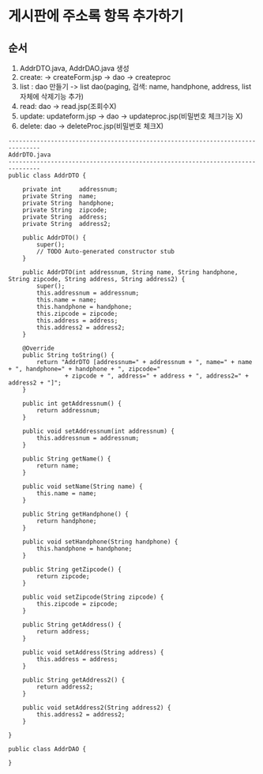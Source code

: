 # 게시판에 주소록 항목 추가하기

## 순서

1. AddrDTO.java, AddrDAO.java 생성 
2. create: -> createForm.jsp -> dao -> createproc
3. list : dao 만들기 -> list dao(paging, 검색: name, handphone, address, list 자체에 삭제기능 추가)
4. read: dao -> read.jsp(조회수X)
5. update: updateform.jsp -> dao -> updateproc.jsp(비밀번호 체크기능 X)
5. delete: dao -> deleteProc.jsp(비밀번호 체크X)



```
-------------------------------------------------------------------------------
AddrDTO.java
-------------------------------------------------------------------------------
public class AddrDTO {

	private int     addressnum;
	private String  name;
	private String  handphone;
	private String  zipcode;
	private String  address;
	private String  address2;
	
	public AddrDTO() {
		super();
		// TODO Auto-generated constructor stub
	}

	public AddrDTO(int addressnum, String name, String handphone, String zipcode, String address, String address2) {
		super();
		this.addressnum = addressnum;
		this.name = name;
		this.handphone = handphone;
		this.zipcode = zipcode;
		this.address = address;
		this.address2 = address2;
	}

	@Override
	public String toString() {
		return "AddrDTO [addressnum=" + addressnum + ", name=" + name + ", handphone=" + handphone + ", zipcode="
				+ zipcode + ", address=" + address + ", address2=" + address2 + "]";
	}

	public int getAddressnum() {
		return addressnum;
	}

	public void setAddressnum(int addressnum) {
		this.addressnum = addressnum;
	}

	public String getName() {
		return name;
	}

	public void setName(String name) {
		this.name = name;
	}

	public String getHandphone() {
		return handphone;
	}

	public void setHandphone(String handphone) {
		this.handphone = handphone;
	}

	public String getZipcode() {
		return zipcode;
	}

	public void setZipcode(String zipcode) {
		this.zipcode = zipcode;
	}

	public String getAddress() {
		return address;
	}

	public void setAddress(String address) {
		this.address = address;
	}

	public String getAddress2() {
		return address2;
	}

	public void setAddress2(String address2) {
		this.address2 = address2;
	}
		
}
```

```
public class AddrDAO {
		
}
```

